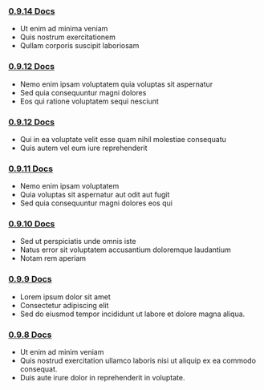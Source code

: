 ### [0.9.14 Docs](http://building.usebutton.com/button-android-public/history/0.9.14/reference/com/usebutton/sdk/Button.html)
* Ut enim ad minima veniam
* Quis nostrum exercitationem 
* Qullam corporis suscipit laboriosam

### [0.9.12 Docs](http://building.usebutton.com/button-android-public/history/0.9.12/reference/com/usebutton/sdk/Button.html)
* Nemo enim ipsam voluptatem quia voluptas sit aspernatur 
* Sed quia consequuntur magni dolores 
* Eos qui ratione voluptatem sequi nesciunt

### [0.9.12 Docs](http://building.usebutton.com/button-android-public/history/0.9.12/reference/com/usebutton/sdk/Button.html)
* Qui in ea voluptate velit esse quam nihil molestiae consequatu
* Quis autem vel eum iure reprehenderit 

### [0.9.11 Docs](http://building.usebutton.com/button-android-public/history/0.9.11/reference/com/usebutton/sdk/Button.html)
* Nemo enim ipsam voluptatem 
* Quia voluptas sit aspernatur aut odit aut fugit
* Sed quia consequuntur magni dolores eos qui 

### [0.9.10 Docs](http://building.usebutton.com/button-android-public/history/0.9.10/reference/com/usebutton/sdk/Button.html)
* Sed ut perspiciatis unde omnis iste
* Natus error sit voluptatem accusantium doloremque laudantium
* Notam rem aperiam

### [0.9.9 Docs](http://building.usebutton.com/button-android-public/history/0.9.9/reference/com/usebutton/sdk/Button.html)

* Lorem ipsum dolor sit amet
* Consectetur adipiscing elit
* Sed do eiusmod tempor incididunt ut labore et dolore magna aliqua. 


### [0.9.8 Docs](http://building.usebutton.com/button-android-public/history/0.9.8/reference/com/usebutton/sdk/Button.html)
* Ut enim ad minim veniam
* Quis nostrud exercitation ullamco laboris nisi ut aliquip ex ea commodo consequat. 
* Duis aute irure dolor in reprehenderit in voluptate.